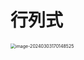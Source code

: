# 行列式

<img src="https://cvp.oss-cn-shanghai.aliyuncs.com/picgo/202403031701674.png" alt="image-20240303170148525" style="zoom:50%;" />